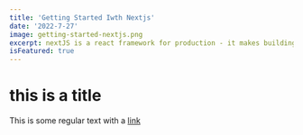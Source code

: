 ```yaml
--- 
title: 'Getting Started Iwth Nextjs'
date: '2022-7-27'
image: getting-started-nextjs.png
excerpt: nextJS is a react framework for production - it makes building fullstack react apps a breeze
isFeatured: true
---
```


# this is a title

This is some regular text with a [link](https://google.com)